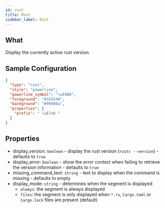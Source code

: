 ```yaml
---
id: rust
title: Rust
sidebar_label: Rust
---
```


## What

Display the currently active rust version.

## Sample Configuration

```json
{
  "type": "rust",
  "style": "powerline",
  "powerline_symbol": "\uE0B0",
  "foreground": "#193549",
  "background": "#99908a",
  "properties": {
    "prefix": " \uE7a8 "
  }
}
```

## Properties

- display_version: `boolean` - display the rust version (`rustc --version`) - defaults to `true`
- display_error: `boolean` - show the error context when failing to retrieve the version information - defaults to `true`
- missing_command_text: `string` - text to display when the command is missing - defaults to empty
- display_mode: `string` - determines when the segment is displayed
  - `always`: the segment is always displayed
  - `files`: the segment is only displayed when `*.rs`, `Cargo.toml` or `Cargo.lock` files are present (default)

